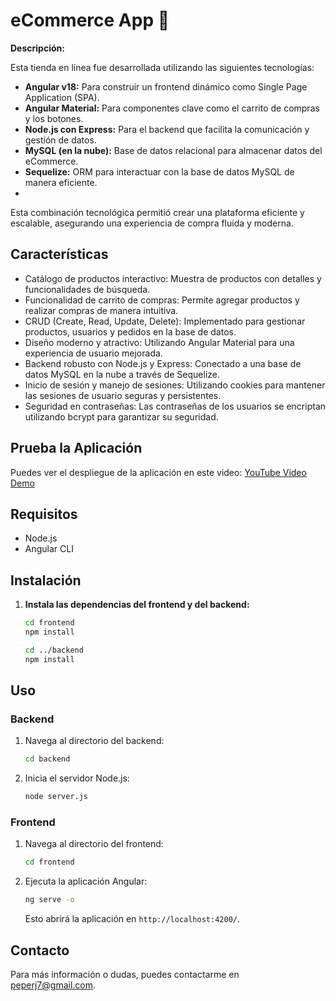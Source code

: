 # eCommerce App 🛒

**Descripción:**

Esta tienda en línea fue desarrollada utilizando las siguientes tecnologías:

- **Angular v18:** Para construir un frontend dinámico como Single Page Application (SPA).
- **Angular Material:** Para componentes clave como el carrito de compras y los botones.
- **Node.js con Express:** Para el backend que facilita la comunicación y gestión de datos.
- **MySQL (en la nube):** Base de datos relacional para almacenar datos del eCommerce.
- **Sequelize:** ORM para interactuar con la base de datos MySQL de manera eficiente.
- 

Esta combinación tecnológica permitió crear una plataforma eficiente y escalable, asegurando una experiencia de compra fluida y moderna.

## Características

- Catálogo de productos interactivo: Muestra de productos con detalles y funcionalidades de búsqueda.
- Funcionalidad de carrito de compras: Permite agregar productos y realizar compras de manera intuitiva.
- CRUD (Create, Read, Update, Delete): Implementado para gestionar productos, usuarios y pedidos en la base de datos.
- Diseño moderno y atractivo: Utilizando Angular Material para una experiencia de usuario mejorada.
- Backend robusto con Node.js y Express: Conectado a una base de datos MySQL en la nube a través de Sequelize.
- Inicio de sesión y manejo de sesiones: Utilizando cookies para mantener las sesiones de usuario seguras y persistentes.
- Seguridad en contraseñas: Las contraseñas de los usuarios se encriptan utilizando bcrypt para garantizar su seguridad.

## Prueba la Aplicación

Puedes ver el despliegue de la aplicación en este video: [YouTube Video Demo](https://www.youtube.com/watch?v=Eqd7I83r9pI)

## Requisitos

- Node.js
- Angular CLI

## Instalación

1. **Instala las dependencias del frontend y del backend:**

    ```bash
    cd frontend
    npm install

    cd ../backend
    npm install
    ```

## Uso

### Backend

1. Navega al directorio del backend:

    ```bash
    cd backend
    ```

2. Inicia el servidor Node.js:

    ```bash
    node server.js
    ```


### Frontend

1. Navega al directorio del frontend:

    ```bash
    cd frontend
    ```

2. Ejecuta la aplicación Angular:

    ```bash
    ng serve -o
    ```

   Esto abrirá la aplicación en `http://localhost:4200/`.

## Contacto

Para más información o dudas, puedes contactarme en [peperj7@gmail.com](mailto:peperj7@gmail.com).
